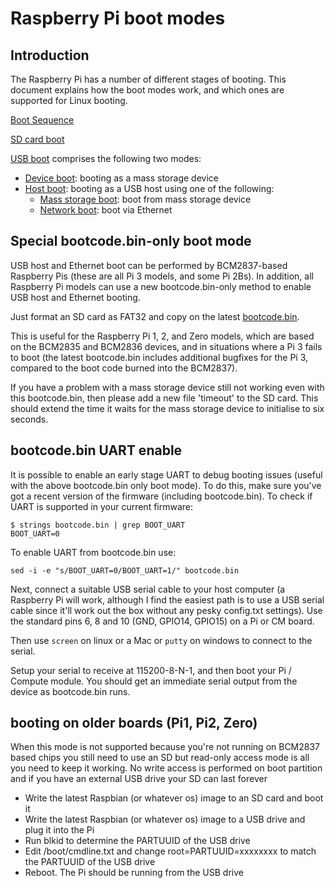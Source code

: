 # Raspberry Pi boot modes

## Introduction

The Raspberry Pi has a number of different stages of booting. This document explains how the boot modes work, and which ones are supported for Linux booting.

[Boot Sequence](bootflow.md)

[SD card boot](sdcard.md)

[USB boot](usb.md) comprises the following two modes:
* [Device boot](device.md): booting as a mass storage device
* [Host boot](host.md): booting as a USB host using one of the following:
  * [Mass storage boot](msd.md): boot from mass storage device
  * [Network boot](net.md): boot via Ethernet
  

## Special bootcode.bin-only boot mode
USB host and Ethernet boot can be performed by BCM2837-based Raspberry Pis (these are all Pi 3 models, and some Pi 2Bs). In addition, all Raspberry Pi models can use a new bootcode.bin-only method to enable USB host and Ethernet booting.

Just format an SD card as FAT32 and copy on the latest [bootcode.bin](https://github.com/raspberrypi/firmware/raw/master/boot/bootcode.bin). 

This is useful for the Raspberry Pi 1, 2, and Zero models, which are based on the BCM2835 and BCM2836 devices, and in situations where a Pi 3 fails to boot (the latest bootcode.bin includes additional bugfixes for the Pi 3, compared to the boot code burned into the BCM2837).

If you have a problem with a mass storage device still not working even with this bootcode.bin, then please add a new file 'timeout' to the SD card. This should extend the time it waits for the mass storage device to initialise to six seconds.

## bootcode.bin UART enable

It is possible to enable an early stage UART to debug booting issues (useful with the above bootcode.bin only boot mode).  To do this, make sure you've got a recent version of the firmware (including bootcode.bin).  To check if UART is supported in your current firmware:

```
$ strings bootcode.bin | grep BOOT_UART
BOOT_UART=0
```

To enable UART from bootcode.bin use:

```
sed -i -e "s/BOOT_UART=0/BOOT_UART=1/" bootcode.bin
```

Next, connect a suitable USB serial cable to your host computer (a Raspberry Pi will work, although I find the easiest path is to use a USB serial cable since it'll work out the box without any pesky config.txt settings).  Use the standard pins 6, 8 and 10 (GND, GPIO14, GPIO15) on a Pi or CM board.

Then use `screen` on linux or a Mac or `putty` on windows to connect to the serial.

Setup your serial to receive at 115200-8-N-1, and then boot your Pi / Compute module.  You should get an immediate serial output from the device as bootcode.bin runs.

## booting on older boards (Pi1, Pi2, Zero)
When this mode is not supported because you're not running on BCM2837 based chips you still need to use an SD but read-only access mode is all you need to keep it working. No write access is performed on boot partition and if you have an external USB drive your SD can last forever
- Write the latest Raspbian (or whatever os) image to an SD card and boot it
- Write the latest Raspbian (or whatever os) image to a USB drive and plug it into the Pi
- Run blkid to determine the PARTUUID of the USB drive
- Edit /boot/cmdline.txt and change root=PARTUUID=xxxxxxxx to match the PARTUUID of the USB drive
- Reboot. The Pi should be running from the USB drive
